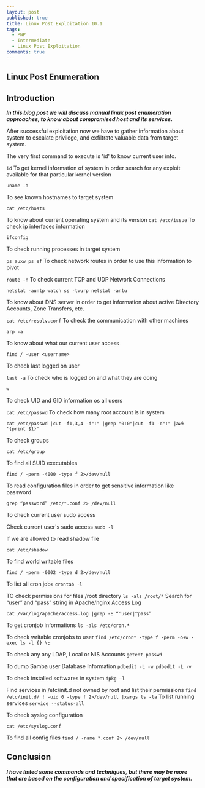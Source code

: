 ```yaml
---
layout: post
published: true
title: Linux Post Exploitation 10.1
tags:
  - PWP
  - Intermediate
  - Linux Post Exploitation
comments: true
---
```

## Linux Post Enumeration

## Introduction

**_In this blog post we will discuss manual linux post enumeration approaches, to know about compromised host and its services._**


After successful exploitation now we have to gather information about system to escalate privilege, and exfiltrate valuable data from target system.


The very first command to execute is 'id' to know current user info.

``
id
``
To get kernel information of system in order search for any exploit available for that particular kernel version

``
uname -a
``

To see known hostnames to target system 

``
cat /etc/hosts
``

To know about current operating system and its version 
``
cat /etc/issue
``
To check ip interfaces information

``
ifconfig
``

To check running processes in target system

``
ps auxw
ps ef
``
To check network routes in order to use this information to pivot

``
route -n
``
To check current TCP and UDP Network Connections

``
netstat -auntp
watch ss -twurp
netstat -antu
``

To know about DNS server in order to get information about active Directory Accounts, Zone Transfers, etc.

``
cat /etc/resolv.conf
``
To check the communication with other machines

``
arp -a
``


To know about what our current user access

``
find / -user <username>
``

To check last logged on user

``
last -a
``
To check who is logged on and what they are doing

``
w
``

To check UID and GID information os all users

``
cat /etc/passwd
``
To check how many root account is in system

``
cat /etc/passwd |cut -f1,3,4 -d":" |grep "0:0"|cut -f1 -d":" |awk '{print $1}'
``

To check groups

``
cat /etc/group
``

To find all SUID executables

``
find / -perm -4000 -type f 2>/dev/null
``

To read configuration files in order to get sensitive information like password

``
grep “password” /etc/*.conf 2> /dev/null
``

To check current user sudo access


Check current user's sudo access
``
sudo -l
``

If we are allowed to read shadow file

``
cat /etc/shadow
``

To find world writable files

``
find / -perm -0002 -type d 2>/dev/null
``

To list all cron jobs
``
crontab -l
``

TO check permissions for files /root directory
``
ls -als /root/*
``
Search for “user” and “pass” string in Apache/nginx Access Log

``
cat /var/log/apache/access.log |grep -E “^user|^pass”
``

To get cronjob informations
``
ls -als /etc/cron.*
``

To check writable cronjobs to user
``
find /etc/cron* -type f -perm -o+w -exec ls -l {} \;
``

To check any any LDAP, Local or NIS Accounts
``
getent passwd
``

To dump Samba user Database Information
``
pdbedit -L -w
pdbedit -L -v
``

To check installed softwares in system
``
dpkg –l
``

Find services in /etc/init.d not owned by root and list their permissions
``
find /etc/init.d/ ! -uid 0 -type f 2>/dev/null |xargs ls -la
``
To list running services
``
service --status-all
``

To check syslog configuration

``
cat /etc/syslog.conf
``

To find all config files
``
find / -name *.conf 2> /dev/null
``



## Conclusion

**_I have listed some commands and techniques, but there may be more that are based on the configuration and specification of target system._**
















 
































